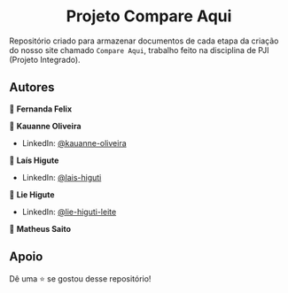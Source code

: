 <h1 align="center">Projeto Compare Aqui </h1>

Repositório criado para armazenar documentos de cada etapa da criação do nosso site chamado `Compare Aqui`, trabalho feito na disciplina de PJI (Projeto Integrado).

##  Autores

👤 **Fernanda Felix**

👤 **Kauanne Oliveira**

- LinkedIn: [ @kauanne-oliveira ](https://linkedin.com/in/kauanne-oliveira-13a788259)

👤 **Laís Higute**

- LinkedIn: [ @lais-higuti ](linkedin.com/in/lais-higuti-8672b5267)

👤 **Lie Higute**

- LinkedIn: [ @lie-higuti-leite ](https://www.linkedin.com/in/lie-higuti-leite-76b2b6267/)

👤 **Matheus Saito**


##  Apoio

Dê uma ⭐️ se gostou desse repositório!
